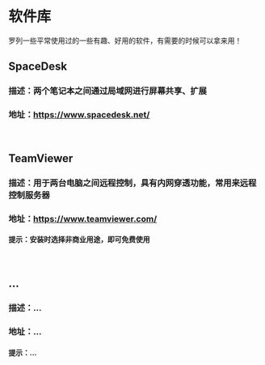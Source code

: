 # 软件库
罗列一些平常使用过的一些有趣、好用的软件，有需要的时候可以拿来用！

## SpaceDesk
### 描述：两个笔记本之间通过局域网进行屏幕共享、扩展
### 地址：https://www.spacedesk.net/
</br> 

## TeamViewer
### 描述：用于两台电脑之间远程控制，具有内网穿透功能，常用来远程控制服务器
### 地址：https://www.teamviewer.com/
#### 提示：安装时选择非商业用途，即可免费使用
</br> 

## ...
### 描述：...
### 地址：...
#### 提示：...
